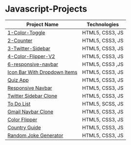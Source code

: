 # Javascript-Projects

| Project Name | Technologies |
|-----------|------------|
| [1-Color-Toggle](https://peppy-salmiakki-439d32.netlify.app/)   | HTML5, CSS3, JS |
| [2-Counter](https://667beef08f2f1b1b8fddcd34--verdant-pony-7200ac.netlify.app/) | HTML5, CSS3, JS |
| [3-Twitter-Sidebar](https://667bfe603ba87736427743ba--aquamarine-hotteok-4b40b2.netlify.app/)   | HTML5, CSS3, JS |
| [4-Color-Flipper-V2](https://667c0ead66edd0d5ba153fba--deft-marshmallow-8b5eab.netlify.app/) | HTML5, CSS3, JS |
| [6-responsive-navbar](https://667c10f97f82134a1775af3f--coruscating-crumble-e41946.netlify.app/) | HTML5, CSS3 ,JS |
| [Icon Bar With Dropdown Items](https://sensational-llama-635cf4.netlify.app)   | HTML5, CSS3, JS |
| [Quiz App](https://majestic-gingersnap-64dcdc.netlify.app)   | HTML5, CSS3, JS |
| [Responsive Navbar](https://dynamic-sherbet-99d8cd.netlify.app)   | HTML5, CSS3, JS |
| [Twitter Sidebar Clone](https://profound-bienenstitch-b9df55.netlify.app)   | HTML5, CSS3, JS |
| [To Do List](https://starlit-zabaione-436c87.netlify.app)   | HTML5, SCSS, JS |
| [Gmail Navbar Clone](https://admirable-custard-fa5354.netlify.app)  | HTML5, CSS3, JS |
| [Color Flipper](https://splendid-halva-117029.netlify.app)  | HTML5, CSS3, JS |
| [Country Guide](https://classy-malasada-2f3876.netlify.app)  | HTML5, CSS3, JS |
| [Random Joke Generator](https://guileless-stardust-47789c.netlify.app)  | HTML5, CSS3, JS |

